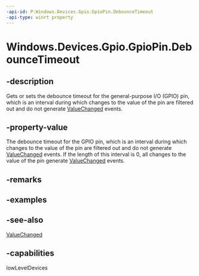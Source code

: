 ```yaml
---
-api-id: P:Windows.Devices.Gpio.GpioPin.DebounceTimeout
-api-type: winrt property
---
```


<!-- Property syntax
public Windows.Foundation.TimeSpan DebounceTimeout { get;  set; }
-->

# Windows.Devices.Gpio.GpioPin.DebounceTimeout

## -description
Gets or sets the debounce timeout for the general-purpose I/O (GPIO) pin, which is an interval during which changes to the value of the pin are filtered out and do not generate [ValueChanged](gpiopin_valuechanged.md) events.

## -property-value
The debounce timeout for the GPIO pin, which is an interval during which changes to the value of the pin are filtered out and do not generate [ValueChanged](gpiopin_valuechanged.md) events. If the length of this interval is 0, all changes to the value of the pin generate [ValueChanged](gpiopin_valuechanged.md) events.

## -remarks

## -examples

## -see-also
[ValueChanged](gpiopin_valuechanged.md)

## -capabilities
lowLevelDevices
